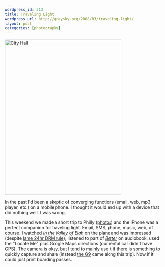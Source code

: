 ```yaml
--- 
wordpress_id: 313
title: Traveling Light
wordpress_url: http://graysky.org/2008/03/traveling-light/
layout: post
categories: [photography]
---
```

<div class="flickr-frame">
<a href="http://www.flickr.com/photos/downtree/2306773764/" title="City Hall"><img src="http://farm4.static.flickr.com/3084/2306773764_c5a509909a.jpg" class="flickr-photo" width="375" height="500" alt="City Hall" /></a>
</div>

In the past I'd been a skeptic of converging functions (email, web, mp3 player, etc.) on a mobile phone. I thought it would end up with a device that did nothing well. I was wrong. 

This weekend we made a short trip to Philly (<a href="http://www.flickr.com/photos/downtree/sets/72157604030379895/">photos</a>) and the iPhone was a perfect companion for traveling light. Email, SMS, phone, music, web, of course. I watched <em><a href="http://www.imdb.com/title/tt0478134/">In the Valley of Elah</a></em> on the plane and was impressed (despite <a href="http://arstechnica.com/journals/apple.ars/2008/01/25/review-of-itunes-movie-rentals-what-you-need-to-know">lame 24hr DRM rule</a>), listened to part of <em><a href="http://www.amazon.com/dp/0312427654/mikechampion">Better</a></em> on audiobook, used the "Locate Me" plus Google Maps directions (our rental car didn't have GPS). The camera is okay, but I tend to mainly use it if there is something to quickly capture and share (instead <a href="http://graysky.org/2008/01/canon-powershot-g9/">the G9</a> came along this trip). Now if it could just print boarding passes.

